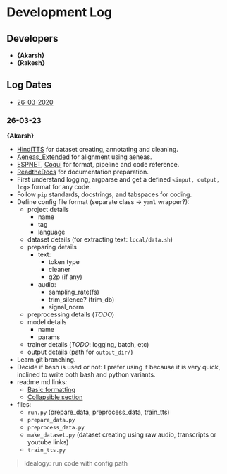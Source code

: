# Development Log
## Developers
- **{Akarsh}**
- **{Rakesh}**

## Log Dates
- [26-03-2020](#26-03-23)

### 26-03-23
**{Akarsh}**
- [HindiTTS](https://github.com/saiakarsh193/HindiTTS) for dataset creating, annotating and cleaning.
- [Aeneas_Extended](https://github.com/saiakarsh193/Extended-Forced-Aligner/blob/master/extend_aligner.py) for alignment using aeneas.
- [ESPNET](https://github.com/espnet/espnet/tree/master/egs2/TEMPLATE/tts1#5-tts-statistics-collection), [Coqui](https://github.com/coqui-ai/TTS) for format, pipeline and code reference.
- [ReadtheDocs](https://readthedocs.org) for documentation preparation.
- First understand logging, argparse and get a defined `<input, output, log>` format for any code.
- Follow `pip` standards, docstrings, and tabspaces for coding.
- Define config file format (separate class -> `yaml` wrapper?):
  - project details
    - name
    - tag
    - language
  - dataset details (for extracting text: `local/data.sh`)
  - preparing details
    - text:
      - token type
      - cleaner
      - g2p (if any)
    - audio:
      - sampling_rate(fs)
      - trim_silence? (trim_db)
      - signal_norm
  - preprocessing details (_TODO_)
  - model details
    - name
    - params
  - trainer details (_TODO_: logging, batch, etc)
  - output details (path for `output_dir/`)
- Learn git branching.
- Decide if bash is used or not: I prefer using it because it is very quick, inclined to write both bash and python variants.
- readme md links:
  - [Basic formatting](https://docs.github.com/en/get-started/writing-on-github/getting-started-with-writing-and-formatting-on-github/basic-writing-and-formatting-syntax)
  - [Collapsible section](https://gist.github.com/pierrejoubert73/902cc94d79424356a8d20be2b382e1ab)
- files:
  - `run.py` (prepare_data, preprocess_data, train_tts)
  - `prepare_data.py`
  - `preprocess_data.py`
  - `make_dataset.py` (dataset creating using raw audio, transcripts or youtube links)
  - `train_tts.py`
> Idealogy: run code with config path